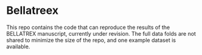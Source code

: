 # Bellatreex
 This repo contains the code that can reproduce the results of the BELLATREX manuscript, currently under revision.
 The full data folds are not shared to minimize the size of the repo, and one example dataset is available.

